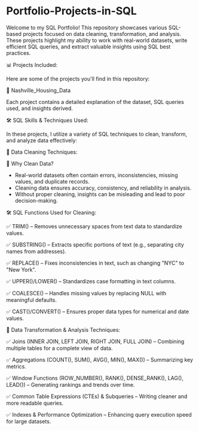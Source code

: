 # Portfolio-Projects-in-SQL

Welcome to my SQL Portfolio! This repository showcases various SQL-based projects focused on data cleaning, transformation, and analysis. These projects highlight my ability to work with real-world datasets, write efficient SQL queries, and extract valuable insights using SQL best practices.

📊 Projects Included:

Here are some of the projects you'll find in this repository:

🔹 Nashville_Housing_Data

Each project contains a detailed explanation of the dataset, SQL queries used, and insights derived.

🛠️ SQL Skills & Techniques Used:

In these projects, I utilize a variety of SQL techniques to clean, transform, and analyze data effectively:

📌 Data Cleaning Techniques:

🛑 Why Clean Data?

- Real-world datasets often contain errors, inconsistencies, missing values, and duplicate records.
- Cleaning data ensures accuracy, consistency, and reliability in analysis.
- Without proper cleaning, insights can be misleading and lead to poor decision-making.

🛠 SQL Functions Used for Cleaning:

✅ TRIM() – Removes unnecessary spaces from text data to standardize values.

✅ SUBSTRING() – Extracts specific portions of text (e.g., separating city names from addresses).

✅ REPLACE() – Fixes inconsistencies in text, such as changing "NYC" to "New York".

✅ UPPER()/LOWER() – Standardizes case formatting in text columns.

✅ COALESCE() – Handles missing values by replacing NULL with meaningful defaults.

✅ CAST()/CONVERT() – Ensures proper data types for numerical and date values.

📌 Data Transformation & Analysis Techniques:

✅ Joins (INNER JOIN, LEFT JOIN, RIGHT JOIN, FULL JOIN) – Combining multiple tables for a complete view of data.

✅ Aggregations (COUNT(), SUM(), AVG(), MIN(), MAX()) – Summarizing key metrics.

✅ Window Functions (ROW_NUMBER(), RANK(), DENSE_RANK(), LAG(), LEAD()) – Generating rankings and trends over time.

✅ Common Table Expressions (CTEs) & Subqueries – Writing cleaner and more readable queries.

✅ Indexes & Performance Optimization – Enhancing query execution speed for large datasets.
